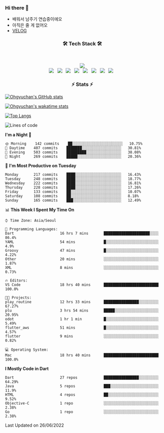 <!--
**Ohgyuchan/Ohgyuchan** is a ✨ _special_ ✨ repository because its `README.md` (this file) appears on your GitHub profile.

Here are some ideas to get you started:

- 🔭 I’m currently working on ...
- 🌱 I’m currently learning ...
- 👯 I’m looking to collaborate on ...
- 🤔 I’m looking for help with ...
- 💬 Ask me about ...
- 📫 How to reach me: ...
- 😄 Pronouns: ...
- ⚡ Fun fact: ...
-->

### Hi there 👋
  * 배워서 남주기 연습중이에오
  * 아직은 줄 게 없어오
  * [VELOG](https://velog.io/@terman)



<h3 align="center"><b>🛠 Tech Stack 🛠</b></h3>
</br>

<p align="center">
<a href="https://hits.seeyoufarm.com"><img src="https://hits.seeyoufarm.com/api/count/incr/badge.svg?url=https%3A%2F%2Fgithub.com%2FOhgyuchan&count_bg=%2379C83D&title_bg=%23555555&icon=&icon_color=%23E7E7E7&title=visitors+%F0%9F%99%8C&edge_flat=false"/></a></br>
<img src="https://img.shields.io/badge/HTML5-E34F26?style=flat-square&logo=HTML5&logoColor=white"/></a> &nbsp
<img src="https://img.shields.io/badge/CSS3-1572B6?style=flat-square&logo=CSS3&logoColor=white"/></a> &nbsp
<!-- <img src="https://img.shields.io/badge/JavaScript-F7DF1E?style=flat-square&logo=JavaScript&logoColor=white"/></a> &nbsp -->
<!-- <img src="https://img.shields.io/badge/Node.js-339933?style=flat-square&logo=Node.js&logoColor=white"/></a> &nbsp -->
<img src="https://img.shields.io/badge/Android-3DDC84?style=flat-square&logo=Android&logoColor=white"/></a> &nbsp
<img src="https://img.shields.io/badge/Flutter-02569B?style=flat-square&logo=Flutter&logoColor=white"></a> &nbsp
<img src="https://img.shields.io/badge/Dart-0175C2?style=flat-square&logo=Dart&logoColor=white"></a> &nbsp
<!-- <img src="https://img.shields.io/badge/R-0175C2?style=flat-square&logo=R&logoColor=white"></a> &nbsp -->
<!-- <img src="https://img.shields.io/badge/MongoDB-47A248?style=flat-square&logo=MongoDB&logoColor=white"/></a> &nbsp -->
<!-- <img src="https://img.shields.io/badge/MySQL-4479A1?style=flat-square&logo=MySQL&logoColor=white"/></a> &nbsp -->
<img src="https://img.shields.io/badge/c++-00599C?style=flat-square&logo=c%2B%2B&logoColor=white"/></a> &nbsp 
<img src="https://img.shields.io/badge/github-181717?style=flat-squar&logo=github&logoColor=white"></a> &nbsp 
<!-- <img src="https://img.shields.io/badge/linux-FCC624?style=flat-squar&logo=linux&logoColor=black"></a> &nbsp  -->
<img src="https://img.shields.io/badge/unity-FCC624?style=flat-squar&logo=unity&logoColor=black"></a> &nbsp 
<!-- <img src="https://img.shields.io/badge/Amazon AWS-232F3E?style=flat-square&logo=Amazon%20AWS&logoColor=white"/></a> &nbsp </p> -->

<h3 align="center"><b>⚡️ Stats ⚡️</b></h3>


[![Ohgyuchan's GitHub stats](https://github-readme-stats.vercel.app/api?username=Ohgyuchan&count_private=true&include_all_commits=true&show_icons=true&theme=buefy)](https://github.com/anuraghazra/github-readme-stats)

[![Ohgyuchan's wakatime stats](https://github-readme-stats.vercel.app/api/wakatime?username=TermanOh&layout=compact&theme=buefy)](https://github.com/anuraghazra/github-readme-stats)

[![Top Langs](https://github-readme-stats.vercel.app/api/top-langs/?username=Ohgyuchan&layout=compact&exclude_repo=unity_example&theme=buefy)](https://github.com/Ohgyuchan/github-readme-stats)
  
<!--START_SECTION:waka-->
![Lines of code](https://img.shields.io/badge/From%20Hello%20World%20I%27ve%20Written-1.2%20million%20lines%20of%20code-blue)

**I'm a Night 🦉** 

```text
🌞 Morning    142 commits    ██░░░░░░░░░░░░░░░░░░░░░░░   10.75% 
🌆 Daytime    407 commits    ███████░░░░░░░░░░░░░░░░░░   30.81% 
🌃 Evening    503 commits    █████████░░░░░░░░░░░░░░░░   38.08% 
🌙 Night      269 commits    █████░░░░░░░░░░░░░░░░░░░░   20.36%

```
📅 **I'm Most Productive on Tuesday** 

```text
Monday       217 commits    ████░░░░░░░░░░░░░░░░░░░░░   16.43% 
Tuesday      248 commits    ████░░░░░░░░░░░░░░░░░░░░░   18.77% 
Wednesday    222 commits    ████░░░░░░░░░░░░░░░░░░░░░   16.81% 
Thursday     228 commits    ████░░░░░░░░░░░░░░░░░░░░░   17.26% 
Friday       133 commits    ██░░░░░░░░░░░░░░░░░░░░░░░   10.07% 
Saturday     108 commits    ██░░░░░░░░░░░░░░░░░░░░░░░   8.18% 
Sunday       165 commits    ███░░░░░░░░░░░░░░░░░░░░░░   12.49%

```


📊 **This Week I Spent My Time On** 

```text
⌚︎ Time Zone: Asia/Seoul

💬 Programming Languages: 
Dart                     16 hrs 7 mins       █████████████████████░░░░   86.4% 
YAML                     54 mins             █░░░░░░░░░░░░░░░░░░░░░░░░   4.9% 
Groovy                   47 mins             █░░░░░░░░░░░░░░░░░░░░░░░░   4.22% 
Other                    20 mins             ░░░░░░░░░░░░░░░░░░░░░░░░░   1.87% 
XML                      8 mins              ░░░░░░░░░░░░░░░░░░░░░░░░░   0.73%

🔥 Editors: 
VS Code                  18 hrs 40 mins      █████████████████████████   100.0%

🐱‍💻 Projects: 
play_routine             12 hrs 33 mins      ████████████████░░░░░░░░░   67.27% 
plu                      3 hrs 54 mins       █████░░░░░░░░░░░░░░░░░░░░   20.95% 
odot                     1 hr 1 min          █░░░░░░░░░░░░░░░░░░░░░░░░   5.49% 
flutter_aws              51 mins             █░░░░░░░░░░░░░░░░░░░░░░░░   4.57% 
flutter                  9 mins              ░░░░░░░░░░░░░░░░░░░░░░░░░   0.82%

💻 Operating System: 
Mac                      18 hrs 40 mins      █████████████████████████   100.0%

```

**I Mostly Code in Dart** 

```text
Dart                     27 repos            ████████████████░░░░░░░░░   64.29% 
Java                     5 repos             ███░░░░░░░░░░░░░░░░░░░░░░   11.9% 
HTML                     4 repos             ██░░░░░░░░░░░░░░░░░░░░░░░   9.52% 
Objective-C              1 repo              ░░░░░░░░░░░░░░░░░░░░░░░░░   2.38% 
Go                       1 repo              ░░░░░░░░░░░░░░░░░░░░░░░░░   2.38%

```



 Last Updated on 26/06/2022
<!--END_SECTION:waka-->


